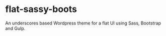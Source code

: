 # flat-sassy-boots
An underscores based Wordpress theme for a flat UI using Sass, Bootstrap and Gulp.
